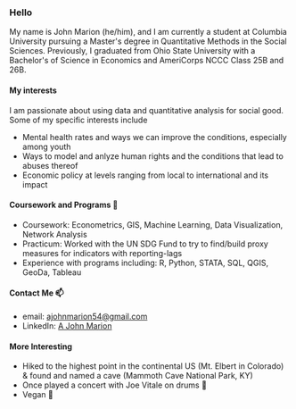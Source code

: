 ### Hello

My name is John Marion (he/him), and I am currently a student at Columbia University pursuing a Master's degree in Quantitative Methods in the Social Sciences. Previously, I graduated from Ohio State University with a Bachelor's of Science in Economics and AmeriCorps NCCC Class 25B and 26B. 

#### My interests
I am passionate about using data and quantitative analysis for social good. Some of my specific interests include
* Mental health rates and ways we can improve the conditions, especially among youth
* Ways to model and anlyze human rights and the conditions that lead to abuses thereof
* Economic policy at levels ranging from local to international and its impact 

#### Coursework and Programs 🌱
* Coursework: Econometrics, GIS, Machine Learning, Data Visualization, Network Analysis
* Practicum: Worked with the UN SDG Fund to try to find/build proxy measures for indicators with reporting-lags
* Experience with programs including: R, Python, STATA, SQL, QGIS, GeoDa, Tableau

#### Contact Me 📫
* email: ajohnmarion54@gmail.com
* LinkedIn: [A John Marion](https://www.linkedin.com/in/a-john-marion-387208220/)

#### More Interesting
* Hiked to the highest point in the continental US (Mt. Elbert in Colorado) & found and named a cave (Mammoth Cave National Park, KY)
* Once played a concert with Joe Vitale on drums :guitar:
* Vegan :broccoli:

<!--
**JohnMarion54/JohnMarion54** is a ✨ _special_ ✨ repository because its `README.md` (this file) appears on your GitHub profile.

Here are some ideas to get you started:

- 🔭 I’m currently working on ...
- 🌱 I’m currently learning ...
- 👯 I’m looking to collaborate on ...
- 🤔 I’m looking for help with ...
- 💬 Ask me about ...
- 📫 How to reach me: ...
- 😄 Pronouns: ...
- ⚡ Fun fact: ...
-->

